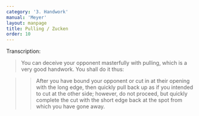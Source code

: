 ```yaml
---
category: '3. Handwork'
manual: 'Meyer'
layout: manpage
title: Pulling / Zucken
order: 10
---
```


Transcription:

> You can deceive your opponent masterfully with pulling, which is a very good handwork. You shall do it thus:

> > After you have bound your opponent or cut in at their opening with the long edge, then quickly pull back up as if you intended to cut at the other side; however, do not proceed, but quickly complete the cut with the short edge back at the spot from which you have gone away.